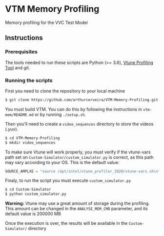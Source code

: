 # VTM Memory Profiling

Memory profiling for the VVC Test Model

## Instructions

### Prerequisites

The tools needed to run these scripts are Python (>= 3.6), [Vtune Profiling Tool](https://software.intel.com/content/www/us/en/develop/tools/vtune-profiler.html) and git.

### Running the scripts

First you need to clone the repository to your local machine

```bash
$ git clone https://github.com/arthurcerveira/VTM-Memory-Profiling.git
```

You must build VTM. You can do this by following the instructions in `vtm-mem/README.md` or by running `./setup.sh`.

Then you'll need to create a `video_sequences` directory to store the videos (.yuv).

```bash
$ cd VTM-Memory-Profiling
$ mkdir video_sequences
```

To make sure Vtune will work properly, you must verify if the vtune-vars path set on `Custom-Simulator/custom_simulator.py` is correct, as this path may vary according to your OS. This is the default value:

```python
SOURCE_AMPLXE = "source /opt/intel/vtune_profiler_2020/vtune-vars.sh\n"
```

Finaly, to run the script you must execute `custom_simulator.py`

```bash
$ cd Custom-Simulator
$ python custom_simulator.py
```

**Warning:** Vtune may use a great amount of storage during the profiling. This amount can be changed in the `ANALYSE_MEM_CMD` parameter, and its default value is 200000 MB

Once the execution is over, the results will be available in the `Custom-Simulator/` directory
